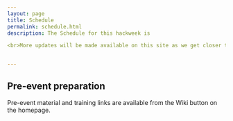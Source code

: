 ```yaml
---
layout: page
title: Schedule
permalink: schedule.html
description: The Schedule for this hackweek is 

<br>More updates will be made available on this site as we get closer to the event. 


---
```



## Pre-event preparation

Pre-event material and training links are available from the Wiki button on the homepage. 



